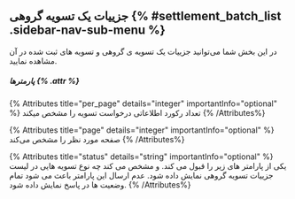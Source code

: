 ##  جزییات یک تسویه گروهی {% #settlement_batch_list .sidebar-nav-sub-menu %}

در این بخش شما می‌توانید جزییات یک تسویه‌ ی گروهی و تسویه های ثبت شده در آن مشاهده نمایید.
##### پارمترها {% .attr %}

{% Attributes title="per_page" details="integer" importantInfo="optional" %}
تعداد رکورد اطلاعاتی درخواست تسویه را مشخص میکند
  {% /Attributes%}

{% Attributes title="page" details="integer" importantInfo="optional" %}
صفحه مورد نظر را مشخص می‌کند
  {% /Attributes%}

{% Attributes title="status" details="string" importantInfo="optional" %}
یکی از پارامتر های زیر را قبول می کند. و مشخص می کند چه نوع تسویه هایی در لیست جزییات تسویه گروهی نمایش داده شود. عدم ارسال این پارامتر باعث می شود تمام وضعیت ها در پاسخ نمایش داده شود.
  {% /Attributes%}